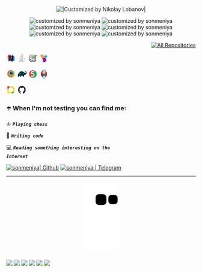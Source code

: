 <p align="center">
  <img title="|Customized by Nikolay Lobanov|" src="https://readme-typing-svg.herokuapp.com?color=8B5DDF&font=Knewave&size=35&center=true&vCenter=true&lines=Nikolay+Lobanov;QA+engineer">
</p>



<p align="center">
  <img width="60" title="customized by sonmeniya" src="https://img.shields.io/badge/-Java-20793B?logo=java&style=for-the-badge">
  <img width="72" title="customized by sonmeniya" src="https://img.shields.io/badge/-Selenide-6A54DF?&style=for-the-badge">
  <img width="75" title="customized by sonmeniya" src="https://img.shields.io/badge/-Gradle-6A54DF?logo=gradle&style=for-the-badge">
  <img width="80" title="customized by sonmeniya" src="https://img.shields.io/badge/-Jenkins-20793B?logo=Jenkins&style=for-the-badge&logoColor=white">
  <img width="74" title="customized by sonmeniya" src="https://img.shields.io/badge/-JUnit5-6A54DF?logo=junit5&style=for-the-badge&logoColor=white">
  <img width="105" title="customized by sonmeniya" src="https://img.shields.io/badge/-Allure Report-20793B?&style=for-the-badge">

</p>


<p align="right">
  <a href="https://github.com/sonmeniya?tab=repositories&sort=stargazers"><img width="140" alt="All Repositories" title="All Repositories" src="https://custom-icon-badges.herokuapp.com/badge/-All%20Repositories-20793B?style=for-the-badge&logoColor=white&logo=repo"></a>
</p>



<p align="left">

<code><img width="5%" title="IntelliJ IDEA" src="images/Intelij_IDEA.svg"></code>
<code><img width="5%" title="Java" src="images/Java.svg"></code>
<code><img width="5%" title="Selenium" src="images/Selenium.svg"></code>
<code><img width="5%" title="Selenide" src="images/selenide-logo.svg "></code>

<code><img width="5%" title="Browserstack" src="images/Browserstack.svg"></code>
<code><img width="5%" title="Gradle" src="images/Gradle.svg"></code>
<code><img width="5%" title="JUnit5" src="images/junit5.svg"></code>
<code><img width="5%" title="Jenkins" src="images/Jenkins.svg"></code>

<code><img width="5%" title="Allure Report" src="images/allureReport.svg"></code>
<code><img width="5%" title="Github" src="images/Github.svg"></code>

</p>

### :open_umbrella: When I'm not testing you can find me:

♔  <code><strong>*Playing chess*</strong></code>

:open_book:  <code><strong>*Writing code*</strong></code>

:computer: <code><strong>*Reading something interesting on the Internet*</strong></code>


[<img title="Github" alt="sonmeniya| Github" width="30px" src="https://github.githubassets.com/favicons/favicon.svg">](https://github.com/sonmeniya)
[<img title="Telegram" alt="sonmeniya | Telegram" width="30px" src="https://telegram.org/favicon.ico">](https://t.me/sonmeniya)


<hr>
<p align="center">
  <img title="|Customized by daramirra|" src="https://github.com/daramirra/daramirra/blob/output/github-contribution-grid-snake.svg" alt="snake">
</p>

![](https://github.githubassets.com/images/mona-whisper.gif)
![](https://github.githubassets.com/images/mona-whisper.gif)
![](https://github.githubassets.com/images/mona-whisper.gif)
![](https://github.githubassets.com/images/mona-whisper.gif)
![](https://github.githubassets.com/images/mona-whisper.gif)
![](https://github.githubassets.com/images/mona-whisper.gif)

